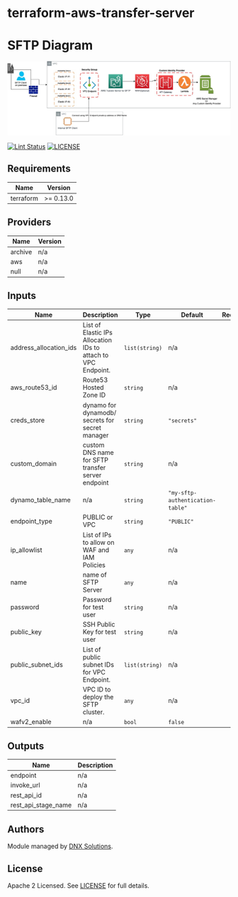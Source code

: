 # terraform-aws-transfer-server

# SFTP Diagram

![image](docs/SFTP-HLD.jpg)

[![Lint Status](https://github.com/DNXLabs/terraform-aws-transfer-server/workflows/Lint/badge.svg)](https://github.com/DNXLabs/terraform-aws-transfer-server/actions)
[![LICENSE](https://img.shields.io/github/license/DNXLabs/terraform-aws-transfer-server)](https://github.com/DNXLabs/terraform-aws-transfer-server/blob/master/LICENSE)

<!--- BEGIN_TF_DOCS --->

## Requirements

| Name | Version |
|------|---------|
| terraform | >= 0.13.0 |

## Providers

| Name | Version |
|------|---------|
| archive | n/a |
| aws | n/a |
| null | n/a |

## Inputs

| Name | Description | Type | Default | Required |
|------|-------------|------|---------|:--------:|
| address\_allocation\_ids | List of Elastic IPs Allocation IDs to attach to VPC Endpoint. | `list(string)` | n/a | yes |
| aws\_route53\_id | Route53 Hosted Zone ID | `string` | n/a | yes |
| creds\_store | dynamo for dynamodb/ secrets for secret manager | `string` | `"secrets"` | no |
| custom\_domain | custom DNS name for SFTP transfer server endpoint | `string` | n/a | yes |
| dynamo\_table\_name | n/a | `string` | `"my-sftp-authentication-table"` | no |
| endpoint\_type | PUBLIC or VPC | `string` | `"PUBLIC"` | no |
| ip\_allowlist | List of IPs to allow on WAF and IAM Policies | `any` | n/a | yes |
| name | name of SFTP Server | `any` | n/a | yes |
| password | Password for test user | `string` | n/a | yes |
| public\_key | SSH Public Key for test user | `string` | n/a | yes |
| public\_subnet\_ids | List of public subnet IDs for VPC Endpoint. | `list(string)` | n/a | yes |
| vpc\_id | VPC ID to deploy the SFTP cluster. | `any` | n/a | yes |
| wafv2\_enable | n/a | `bool` | `false` | no |

## Outputs

| Name | Description |
|------|-------------|
| endpoint | n/a |
| invoke\_url | n/a |
| rest\_api\_id | n/a |
| rest\_api\_stage\_name | n/a |

<!--- END_TF_DOCS --->

## Authors

Module managed by [DNX Solutions](https://github.com/DNXLabs).

## License

Apache 2 Licensed. See [LICENSE](https://github.com/DNXLabs/terraform-aws-transfer-server/blob/master/LICENSE) for full details.
